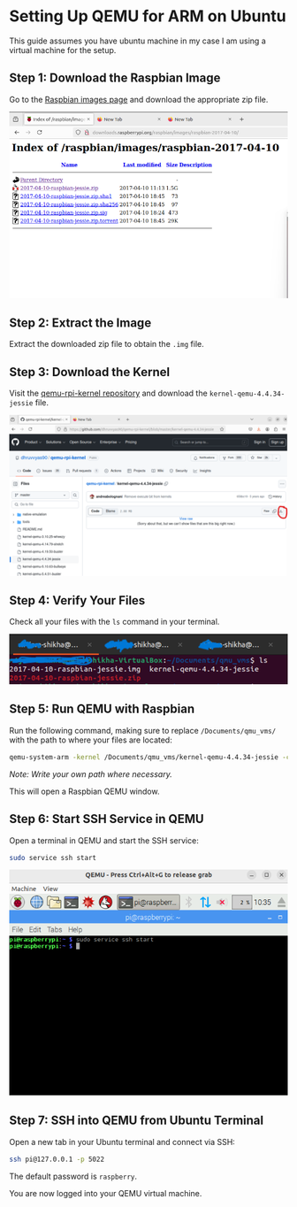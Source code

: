 # Setting Up QEMU for ARM on Ubuntu

This guide assumes you have ubuntu machine in my case I am using a virtual machine for the setup.

## Step 1: Download the Raspbian Image

Go to the [Raspbian images page](http://downloads.raspberrypi.org/raspbian/images/raspbian-2017-04-10/) and download the appropriate zip file.

![Raspbian Image](https://github.com/Shikha-code36/assembly-ARM-tutorial/blob/main/setting_up_qemu_for_arm/raspberry.png)

## Step 2: Extract the Image

Extract the downloaded zip file to obtain the `.img` file.

## Step 3: Download the Kernel

Visit the [qemu-rpi-kernel repository](https://github.com/dhruvvyas90/qemu-rpi-kernel/blob/master/kernel-qemu-4.4.34-jessie) and download the `kernel-qemu-4.4.34-jessie` file.

![Kernal Image](https://github.com/Shikha-code36/assembly-ARM-tutorial/blob/main/setting_up_qemu_for_arm/kernal.png)

## Step 4: Verify Your Files

Check all your files with the `ls` command in your terminal.

![File Image](https://github.com/Shikha-code36/assembly-ARM-tutorial/blob/main/setting_up_qemu_for_arm/ls.png)

## Step 5: Run QEMU with Raspbian

Run the following command, making sure to replace `/Documents/qmu_vms/` with the path to where your files are located:

```bash
qemu-system-arm -kernel /Documents/qmu_vms/kernel-qemu-4.4.34-jessie -cpu arm1176 -m 256 -M versatilepb -serial stdio -append "root=/dev/sda2 rootfstype=ext4 rw" -hda /Documents/qmu_vms/2017-04-10-raspbian-jessie.img -nic user,hostfwd=tcp::5022-:22 -no-reboot
```

*Note: Write your own path where necessary.*

This will open a Raspbian QEMU window.

## Step 6: Start SSH Service in QEMU

Open a terminal in QEMU and start the SSH service:

```bash
sudo service ssh start
```

![Pi Image](https://github.com/Shikha-code36/assembly-ARM-tutorial/blob/main/setting_up_qemu_for_arm/pi.png)

## Step 7: SSH into QEMU from Ubuntu Terminal

Open a new tab in your Ubuntu terminal and connect via SSH:

```bash
ssh pi@127.0.0.1 -p 5022
```

The default password is `raspberry`.

You are now logged into your QEMU virtual machine.
